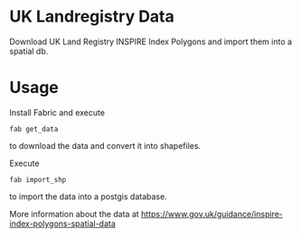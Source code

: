 # UK Landregistry Data

Download UK Land Registry INSPIRE Index Polygons and import them into a spatial db.

# Usage

Install Fabric and execute

    fab get_data

to download the data and convert it into shapefiles.

Execute

    fab import_shp

to import the data into a postgis database.

More information about the data at https://www.gov.uk/guidance/inspire-index-polygons-spatial-data
